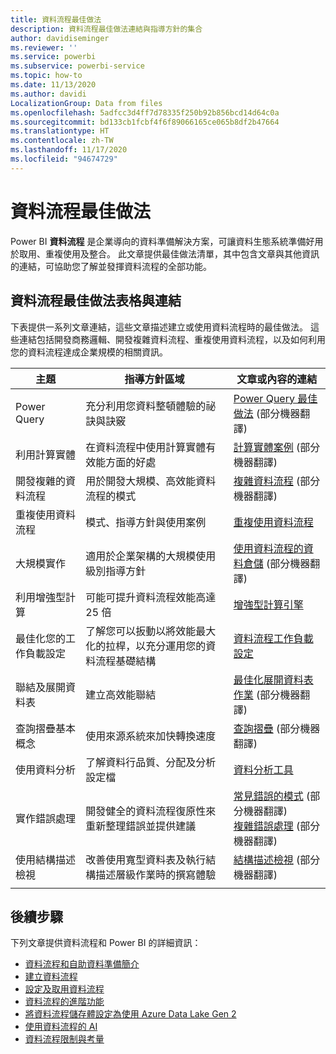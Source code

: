 ```yaml
---
title: 資料流程最佳做法
description: 資料流程最佳做法連結與指導方針的集合
author: davidiseminger
ms.reviewer: ''
ms.service: powerbi
ms.subservice: powerbi-service
ms.topic: how-to
ms.date: 11/13/2020
ms.author: davidi
LocalizationGroup: Data from files
ms.openlocfilehash: 5adfcc3d4ff7d78335f250b92b856bcd14d64c0a
ms.sourcegitcommit: bd133cb1fcbf4f6f89066165ce065b8df2b47664
ms.translationtype: HT
ms.contentlocale: zh-TW
ms.lasthandoff: 11/17/2020
ms.locfileid: "94674729"
---
```

# <a name="dataflows-best-practices"></a>資料流程最佳做法

Power BI **資料流程** 是企業導向的資料準備解決方案，可讓資料生態系統準備好用於取用、重複使用及整合。 此文章提供最佳做法清單，其中包含文章與其他資訊的連結，可協助您了解並發揮資料流程的全部功能。


## <a name="dataflows-best-practices-table-and-links"></a>資料流程最佳做法表格與連結

下表提供一系列文章連結，這些文章描述建立或使用資料流程時的最佳做法。 這些連結包括開發商務邏輯、開發複雜資料流程、重複使用資料流程，以及如何利用您的資料流程達成企業規模的相關資訊。


|**主題**  |**指導方針區域**  |**文章或內容的連結**  |
|---------|---------|---------|
|Power Query     | 充分利用您資料整頓體驗的祕訣與訣竅        |[Power Query 最佳做法](https://docs.microsoft.com/power-query/best-practices) \(部分機器翻譯\)        |
|利用計算實體     |在資料流程中使用計算實體有效能方面的好處         |[計算實體案例](https://docs.microsoft.com/power-query/dataflows/computed-entities-scenarios) \(部分機器翻譯\)         |
|開發複雜的資料流程     |用於開發大規模、高效能資料流程的模式         |[複雜資料流程](https://docs.microsoft.com/power-query/dataflows/best-practices-developing-complex-dataflows) \(部分機器翻譯\)         |
|重複使用資料流程     |模式、指導方針與使用案例         |[重複使用資料流程](https://docs.microsoft.com/power-query/dataflows/best-practices-reusing-dataflows)         |
|大規模實作     |適用於企業架構的大規模使用級別指導方針         |[使用資料流程的資料倉儲](https://docs.microsoft.com/power-query/dataflows/best-practices-for-data-warehouse-using-dataflows) \(部分機器翻譯\)         |
|利用增強型計算     |可能可提升資料流程效能高達 25 倍         |[增強型計算引擎](dataflows-premium-workload-configuration.md#using-the-compute-engine-to-improve-performance)         |
|最佳化您的工作負載設定     |了解您可以扳動以將效能最大化的拉桿，以充分運用您的資料流程基礎結構         |[資料流程工作負載設定](dataflows-premium-workload-configuration.md)         |
|聯結及展開資料表     |建立高效能聯結         |[最佳化展開資料表作業](https://docs.microsoft.com/power-query/optimize-expanding-table-columns) \(部分機器翻譯\)         |
|查詢摺疊基本概念     |使用來源系統來加快轉換速度         |[查詢摺疊](https://docs.microsoft.com/power-query/power-query-folding) \(部分機器翻譯\)         |
|使用資料分析     |了解資料行品質、分配及分析設定檔         |[資料分析工具](https://docs.microsoft.com/power-query/data-profiling-tools)         |
|實作錯誤處理     |開發健全的資料流程復原性來重新整理錯誤並提供建議         |[常見錯誤的模式](https://docs.microsoft.com/power-query/dealing-with-errors) \(部分機器翻譯\)  </br> [複雜錯誤處理](https://docs.microsoft.com/power-query/error-handling) \(部分機器翻譯\)      |
|使用結構描述檢視      |改善使用寬型資料表及執行結構描述層級作業時的撰寫體驗         |[結構描述檢視](https://docs.microsoft.com/power-query/schema-view) \(部分機器翻譯\)         |
|||


        
## <a name="next-steps"></a>後續步驟

下列文章提供資料流程和 Power BI 的詳細資訊：

* [資料流程和自助資料準備簡介](dataflows-introduction-self-service.md)
* [建立資料流程](dataflows-create.md)
* [設定及取用資料流程](dataflows-configure-consume.md)
* [資料流程的進階功能](dataflows-premium-features.md)
* [將資料流程儲存體設定為使用 Azure Data Lake Gen 2](dataflows-azure-data-lake-storage-integration.md)
* [使用資料流程的 AI](dataflows-machine-learning-integration.md)
* [資料流程限制與考量](dataflows-features-limitations.md)